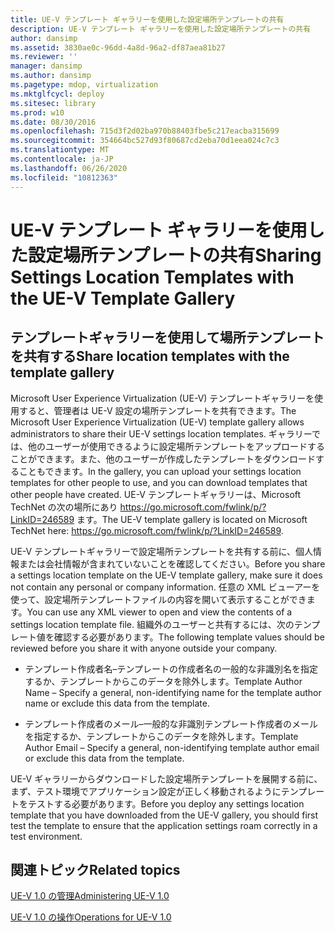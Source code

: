 ```yaml
---
title: UE-V テンプレート ギャラリーを使用した設定場所テンプレートの共有
description: UE-V テンプレート ギャラリーを使用した設定場所テンプレートの共有
author: dansimp
ms.assetid: 3830ae0c-96dd-4a8d-96a2-df87aea81b27
ms.reviewer: ''
manager: dansimp
ms.author: dansimp
ms.pagetype: mdop, virtualization
ms.mktglfcycl: deploy
ms.sitesec: library
ms.prod: w10
ms.date: 08/30/2016
ms.openlocfilehash: 715d3f2d02ba970b88403fbe5c217eacba315699
ms.sourcegitcommit: 354664bc527d93f80687cd2eba70d1eea024c7c3
ms.translationtype: MT
ms.contentlocale: ja-JP
ms.lasthandoff: 06/26/2020
ms.locfileid: "10812363"
---
```

# <span data-ttu-id="84a05-103">UE-V テンプレート ギャラリーを使用した設定場所テンプレートの共有</span><span class="sxs-lookup"><span data-stu-id="84a05-103">Sharing Settings Location Templates with the UE-V Template Gallery</span></span>


## <span data-ttu-id="84a05-104">テンプレートギャラリーを使用して場所テンプレートを共有する</span><span class="sxs-lookup"><span data-stu-id="84a05-104">Share location templates with the template gallery</span></span>


<span data-ttu-id="84a05-105">Microsoft User Experience Virtualization (UE-V) テンプレートギャラリーを使用すると、管理者は UE-V 設定の場所テンプレートを共有できます。</span><span class="sxs-lookup"><span data-stu-id="84a05-105">The Microsoft User Experience Virtualization (UE-V) template gallery allows administrators to share their UE-V settings location templates.</span></span> <span data-ttu-id="84a05-106">ギャラリーでは、他のユーザーが使用できるように設定場所テンプレートをアップロードすることができます。また、他のユーザーが作成したテンプレートをダウンロードすることもできます。</span><span class="sxs-lookup"><span data-stu-id="84a05-106">In the gallery, you can upload your settings location templates for other people to use, and you can download templates that other people have created.</span></span> <span data-ttu-id="84a05-107">UE-V テンプレートギャラリーは、Microsoft TechNet の次の場所にあり <https://go.microsoft.com/fwlink/p/?LinkID=246589> ます。</span><span class="sxs-lookup"><span data-stu-id="84a05-107">The UE-V template gallery is located on Microsoft TechNet here: <https://go.microsoft.com/fwlink/p/?LinkID=246589>.</span></span>

<span data-ttu-id="84a05-108">UE-V テンプレートギャラリーで設定場所テンプレートを共有する前に、個人情報または会社情報が含まれていないことを確認してください。</span><span class="sxs-lookup"><span data-stu-id="84a05-108">Before you share a settings location template on the UE-V template gallery, make sure it does not contain any personal or company information.</span></span> <span data-ttu-id="84a05-109">任意の XML ビューアーを使って、設定場所テンプレートファイルの内容を開いて表示することができます。</span><span class="sxs-lookup"><span data-stu-id="84a05-109">You can use any XML viewer to open and view the contents of a settings location template file.</span></span> <span data-ttu-id="84a05-110">組織外のユーザーと共有するには、次のテンプレート値を確認する必要があります。</span><span class="sxs-lookup"><span data-stu-id="84a05-110">The following template values should be reviewed before you share it with anyone outside your company.</span></span>

-   <span data-ttu-id="84a05-111">テンプレート作成者名–テンプレートの作成者名の一般的な非識別名を指定するか、テンプレートからこのデータを除外します。</span><span class="sxs-lookup"><span data-stu-id="84a05-111">Template Author Name – Specify a general, non-identifying name for the template author name or exclude this data from the template.</span></span>

-   <span data-ttu-id="84a05-112">テンプレート作成者のメール–一般的な非識別テンプレート作成者のメールを指定するか、テンプレートからこのデータを除外します。</span><span class="sxs-lookup"><span data-stu-id="84a05-112">Template Author Email – Specify a general, non-identifying template author email or exclude this data from the template.</span></span>

<span data-ttu-id="84a05-113">UE-V ギャラリーからダウンロードした設定場所テンプレートを展開する前に、まず、テスト環境でアプリケーション設定が正しく移動されるようにテンプレートをテストする必要があります。</span><span class="sxs-lookup"><span data-stu-id="84a05-113">Before you deploy any settings location template that you have downloaded from the UE-V gallery, you should first test the template to ensure that the application settings roam correctly in a test environment.</span></span>

## <span data-ttu-id="84a05-114">関連トピック</span><span class="sxs-lookup"><span data-stu-id="84a05-114">Related topics</span></span>


[<span data-ttu-id="84a05-115">UE-V 1.0 の管理</span><span class="sxs-lookup"><span data-stu-id="84a05-115">Administering UE-V 1.0</span></span>](administering-ue-v-10.md)

[<span data-ttu-id="84a05-116">UE-V 1.0 の操作</span><span class="sxs-lookup"><span data-stu-id="84a05-116">Operations for UE-V 1.0</span></span>](operations-for-ue-v-10.md)

 

 





